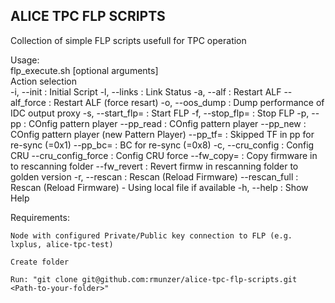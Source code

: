 ## ALICE TPC FLP SCRIPTS

Collection of simple FLP scripts usefull for TPC operation


Usage:<br>
flp_execute.sh <required arguments> [optional arguments]  <br>
Action selection<br>
  -i, --init          		:  Initial Script
  -l, --links         		:  Link Status
  -a, --alf           		:  Restart ALF
      --alf_force     		:  Restart ALF (force resart)
  -o, --oos_dump    		:  Dump performance of IDC output proxy
  -s, --start_flp=    		:  Start FLP
  -f, --stop_flp=     		:  Stop FLP
  -p, --pp 	      		:  COnfig pattern player
      --pp_read 	      	:  COnfig pattern player
      --pp_new	 	      	:  COnfig pattern player (new Pattern Player)
      --pp_tf=        		:  Skipped TF in pp for re-sync (=0x1)
      --pp_bc=        		:  BC for re-sync (=0x8)
  -c, --cru_config    		:  Config CRU
      --cru_config_force    	:  Config CRU force
      --fw_copy=<file>          :  Copy firmware in to rescanning folder
      --fw_revert               :  Revert firmw in rescanning folder to golden version
  -r, --rescan        		:  Rescan (Reload Firmware)
      --rescan_full      	:  Rescan (Reload Firmware) - Using local file if available
  -h, --help          		:  Show Help

Requirements:
   
    Node with configured Private/Public key connection to FLP (e.g. lxplus, alice-tpc-test)
   
    Create folder
    
    Run: "git clone git@github.com:rmunzer/alice-tpc-flp-scripts.git <Path-to-your-folder>"
    
